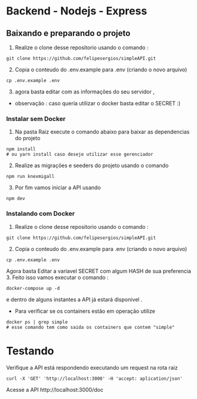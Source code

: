 # Backend - Nodejs - Express

## Baixando e preparando o projeto 
1. Realize o clone desse repositorio usando o comando :
```shell
git clone https://github.com/felipesergios/simpleAPI.git
```
2. Copia o conteudo do .env.example para .env (criando o novo arquivo)
```shell
cp .env.example .env
```
3. agora basta editar com as informações do seu servidor , 
- observação : caso queria utilizar o docker basta editar o SECRET :)
### Instalar sem Docker
1. Na pasta Raiz execute o comando abaixo para baixar as dependencias do projeto
```shell
npm install
# ou yarn install caso deseje utilizar esse gerenciador  
```
2. Realize as migrações e seeders do projeto usando o comando 
```shell
npm run knexmigall 
```
3. Por fim vamos iniciar a API usando 
```shell
npm dev
```
### Instalando com Docker
1. Realize o clone desse repositorio usando o comando :
```shell
git clone https://github.com/felipesergios/simpleAPI.git
```
2. Copia o conteudo do .env.example para .env (criando o novo arquivo)
```shell
cp .env.example .env
```
Agora basta Editar a variavel SECRET com algum HASH de sua preferencia 
3. Feito isso vamos executar o comando : 

```shell
docker-compose up -d
```
e dentro de alguns instantes a API já estará disponivel . 
- Para verificar se os containers estão em operação utilize 
```shell
docker ps | grep simple
# esse comando tem como saida os containers que contem "simple"
```
# Testando 
Verifique a API está respondendo executando um request na rota raiz 
```shell
curl -X 'GET' 'http://localhost:3000' -H 'accept: aplication/json'
```
Acesse a API 
http://localhost:3000/doc
